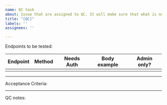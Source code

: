 ```yaml
---
name: QC task
about: Issue that are assigned to QC. It will make sure that what is needed to be testsed is listed. And QC reporting section
title: "[QC]"
labels: ''
assignees: ''

---
```

Endpoints to be tested:

|Endpoint|Method|Needs Auth|Body example|Admin only?|
|--------|------|----------|------------|-----------|
| | | | | |

---
Acceptance Criteria:

---
QC notes:
